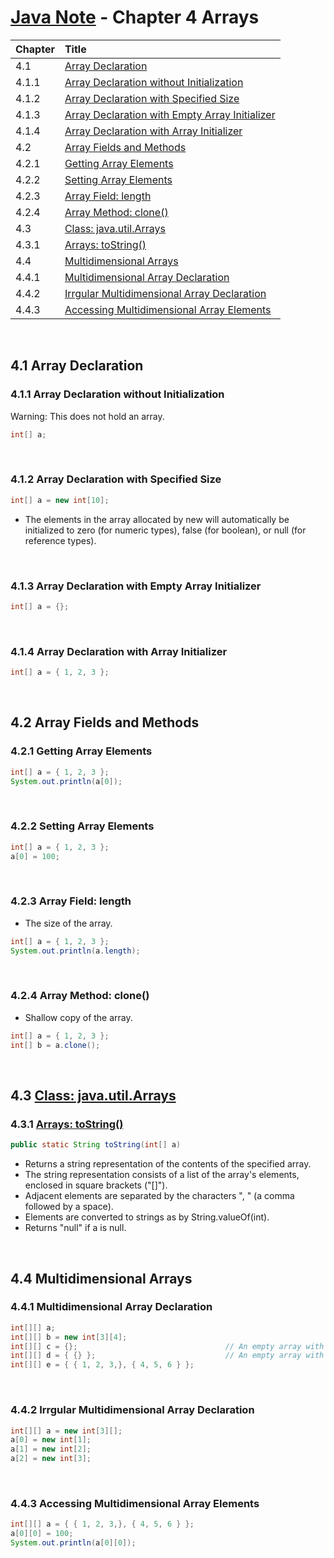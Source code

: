 # [Java Note](../../README.md) - Chapter 4 Arrays
| Chapter | Title |
| :- | :- |
| 4.1 | [Array Declaration](#41-array-declaration) |
| 4.1.1 | [Array Declaration without Initialization](#411-array-declaration-without-initialization) |
| 4.1.2 | [Array Declaration with Specified Size](#412-array-declaration-with-specified-size) |
| 4.1.3 | [Array Declaration with Empty Array Initializer](#413-array-declaration-with-empty-array-initializer) |
| 4.1.4 | [Array Declaration with Array Initializer](#414-array-declaration-with-array-initializer) |
| 4.2 | [Array Fields and Methods](#42-array-fields-and-methods) |
| 4.2.1 | [Getting Array Elements](#421-getting-array-elements) |
| 4.2.2 | [Setting Array Elements](#422-setting-array-elements) |
| 4.2.3 | [Array Field: length](#423-array-field-length) |
| 4.2.4 | [Array Method: clone()](#424-array-method-clone) |
| 4.3 | [Class: java.util.Arrays](#43-class-javautilarrays) |
| 4.3.1 | [Arrays: toString()](#431-arrays-tostring) |
| 4.4 | [Multidimensional Arrays](#44-multidimensional-arrays) |
| 4.4.1 | [Multidimensional Array Declaration](#441-multidimensional-array-declaration) |
| 4.4.2 | [Irrgular Multidimensional Array Declaration](#442-irrgular-multidimensional-array-declaration) |
| 4.4.3 | [Accessing Multidimensional Array Elements](#443-accessing-multidimensional-array-elements) |

<br>

## 4.1 Array Declaration
### 4.1.1 Array Declaration without Initialization
Warning: This does not hold an array.
```java
int[] a;
```

<br>

### 4.1.2 Array Declaration with Specified Size
```java
int[] a = new int[10];
```
- The elements in the array allocated by new will automatically be initialized to zero (for numeric types), false (for boolean), or null (for reference types).

<br>

### 4.1.3 Array Declaration with Empty Array Initializer
```java
int[] a = {};
```

<br>

### 4.1.4 Array Declaration with Array Initializer
```java
int[] a = { 1, 2, 3 };
```

<br>

## 4.2 Array Fields and Methods
### 4.2.1 Getting Array Elements
```java
int[] a = { 1, 2, 3 };
System.out.println(a[0]);
```

<br>

### 4.2.2 Setting Array Elements
```java
int[] a = { 1, 2, 3 };
a[0] = 100;
```

<br>

### 4.2.3 Array Field: length
- The size of the array.
```java
int[] a = { 1, 2, 3 };
System.out.println(a.length);
```

<br>

### 4.2.4 Array Method: clone()
- Shallow copy of the array.
```java
int[] a = { 1, 2, 3 };
int[] b = a.clone();
```

<br>

## 4.3 [Class: java.util.Arrays](https://docs.oracle.com/en/java/javase/22/docs/api/java.base/java/util/Arrays.html)
### 4.3.1 [Arrays: toString()](https://docs.oracle.com/en/java/javase/22/docs/api/java.base/java/util/Arrays.html#toString(int%5B%5D))
```java
public static String toString(int[] a)
```
- Returns a string representation of the contents of the specified array.
- The string representation consists of a list of the array's elements, enclosed in square brackets ("[]").
- Adjacent elements are separated by the characters ", " (a comma followed by a space).
- Elements are converted to strings as by String.valueOf(int).
- Returns "null" if a is null.

<br>

## 4.4 Multidimensional Arrays
### 4.4.1 Multidimensional Array Declaration
```java
int[][] a;
int[][] b = new int[3][4];
int[][] c = {};                                 // An empty array with nothing
int[][] d = { {} };                             // An empty array with an empty array
int[][] e = { { 1, 2, 3,}, { 4, 5, 6 } };
```

<br>

### 4.4.2 Irrgular Multidimensional Array Declaration
```java
int[][] a = new int[3][];
a[0] = new int[1];
a[1] = new int[2];
a[2] = new int[3];
```

<br>

### 4.4.3 Accessing Multidimensional Array Elements
```java
int[][] a = { { 1, 2, 3,}, { 4, 5, 6 } };
a[0][0] = 100;
System.out.println(a[0][0]);
```

<br>
